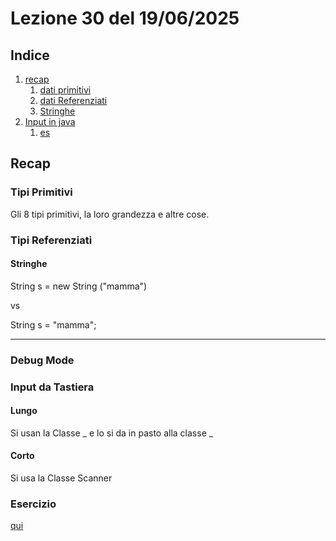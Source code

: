 # Lezione 30 del 19/06/2025

## Indice

1. [recap]()
   1. [dati primitivi]()
   2. [dati Referenziati]()
   3. [Stringhe]()
2. [Input in java](#input-da-tastiera)
   1. [es](#esercizio)

## Recap

### Tipi Primitivi

Gli 8 tipi primitivi, la loro grandezza e altre cose.

### Tipi Referenziati

#### Stringhe

String s = new String ("mamma")

vs

String s = "mamma";

---

### Debug Mode

### Input da Tastiera

#### Lungo

Si usan la Classe _ e lo si da in pasto alla classe _

#### Corto

Si usa la Classe Scanner

### Esercizio

[qui](../cartella_eclipse/Terzo_caso/src/Main.java)
